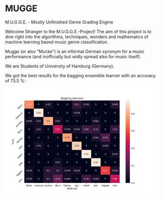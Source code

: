 # MUGGE
M.U.G.G.E. - Mostly Unfinished Genre Grading Engine


Welcome Stranger to the M.U.G.G.E.-Project! The aim of this project is to dive right into the algorithms, techniques, wonders and mathematics of machine learning based music genre classification.

Mugge (or also "Mucke") is an informal German synonym for a music performance (and inofficially but widly spread also for music itself).

We are Students of University of Hamburg (Germany).

We got the best results for the bagging ensemble learner with an accuracy of 73.5 %:

![](https://github.com/MrGandalv/MUGGE/blob/master/doc/Bagging_Decision.png)

